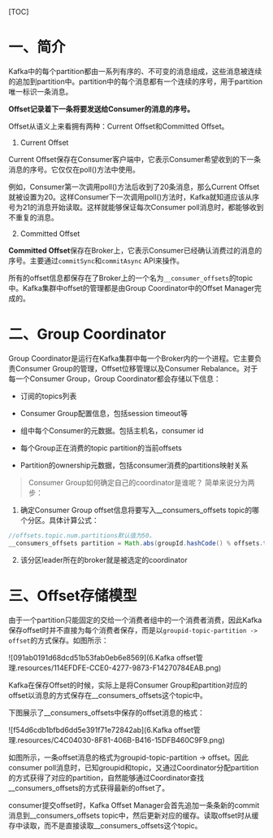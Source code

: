 
[TOC]

# 一、简介
Kafka中的每个partition都由一系列有序的、不可变的消息组成，这些消息被连续的追加到partition中。partition中的每个消息都有一个连续的序号，用于partition唯一标识一条消息。

**Offset记录着下一条将要发送给Consumer的消息的序号。**

Offset从语义上来看拥有两种：Current Offset和Committed Offset。

1. Current Offset

Current Offset保存在Consumer客户端中，它表示Consumer希望收到的下一条消息的序号。它仅仅在poll()方法中使用。

例如，Consumer第一次调用poll()方法后收到了20条消息，那么Current Offset就被设置为20。这样Consumer下一次调用poll()方法时，Kafka就知道应该从序号为21的消息开始读取。这样就能够保证每次Consumer poll消息时，都能够收到不重复的消息。


2. Committed Offset

**Committed Offset**保存在Broker上，它表示Consumer已经确认消费过的消息的序号。主要通过`commitSync`和`commitAsync` API来操作。


所有的offset信息都保存在了Broker上的一个名为`__consumer_offsets`的topic中。Kafka集群中offset的管理都是由Group Coordinator中的Offset Manager完成的。

# 二、Group Coordinator
Group Coordinator是运行在Kafka集群中每一个Broker内的一个进程。它主要负责Consumer Group的管理，Offset位移管理以及Consumer Rebalance。对于每一个Consumer Group，Group Coordinator都会存储以下信息：

* 订阅的topics列表

* Consumer Group配置信息，包括session timeout等

* 组中每个Consumer的元数据。包括主机名，consumer id

* 每个Group正在消费的topic partition的当前offsets

* Partition的ownership元数据，包括consumer消费的partitions映射关系

> Consumer Group如何确定自己的coordinator是谁呢？ 简单来说分为两步：

1. 确定Consumer Group offset信息将要写入__consumers_offsets topic的哪个分区。具体计算公式：
```java
//offsets.topic.num.partitions默认值为50。
__consumers_offsets partition = Math.abs(groupId.hashCode() % offsets.topic.num.partitions)  
```

2. 该分区leader所在的broker就是被选定的coordinator

# 三、Offset存储模型

由于一个partition只能固定的交给一个消费者组中的一个消费者消费，因此Kafka保存offset时并不直接为每个消费者保存，而是以`groupid-topic-partition -> offset`的方式保存。如图所示：

![091ab0191d68dcd51b53fab0eb6e8569](6.Kafka offset管理.resources/114EFDFE-CCE0-4277-9873-F14270784EAB.png)

Kafka在保存Offset的时候，实际上是将Consumer Group和partition对应的offset以消息的方式保存在__consumers_offsets这个topic中。

下图展示了__consumers_offsets中保存的offset消息的格式：

![f54d6cdb1bfbd6dd5e391f71e72842ab](6.Kafka offset管理.resources/C4C04030-8F81-406B-B416-15DFB460C9F9.png)

如图所示，一条offset消息的格式为groupid-topic-partition -> offset。因此consumer poll消息时，已知groupid和topic，又通过Coordinator分配partition的方式获得了对应的partition，自然能够通过Coordinator查找__consumers_offsets的方式获得最新的offset了。


consumer提交offset时，Kafka Offset Manager会首先追加一条条新的commit消息到__consumers_offsets topic中，然后更新对应的缓存。读取offset时从缓存中读取，而不是直接读取__consumers_offsets这个topic。

